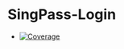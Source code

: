 # SingPass-Login

- [![Coverage](https://sonarcloud.io/api/project_badges/measure?project=Accredifysg_SingPass-Login&metric=coverage&token=11b8dd252687c701584068be55e47e5e432056c8)](https://sonarcloud.io/summary/new_code?id=Accredifysg_SingPass-Login)